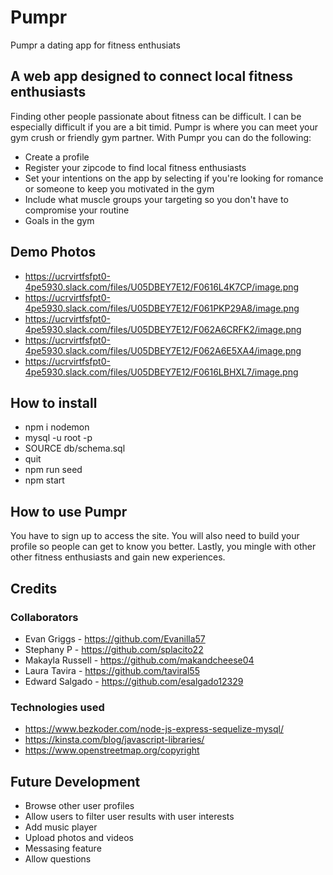 # Pumpr

Pumpr a dating app for fitness enthusiats

## A web app designed to connect local fitness enthusiasts

Finding other people passionate about fitness can be difficult. I can be especially difficult if you are a bit timid.
Pumpr is where you can meet your gym crush or friendly gym partner. With Pumpr you can do the following:

* Create a profile
* Register your zipcode to find local fitness enthusiasts
* Set your intentions on the app by selecting if you're looking for romance or someone to keep you motivated in the gym
* Include what muscle groups your targeting so you don't have to compromise your routine
* Goals in the gym

## Demo Photos

* https://ucrvirtfsfpt0-4pe5930.slack.com/files/U05DBEY7E12/F0616L4K7CP/image.png
* https://ucrvirtfsfpt0-4pe5930.slack.com/files/U05DBEY7E12/F061PKP29A8/image.png
* https://ucrvirtfsfpt0-4pe5930.slack.com/files/U05DBEY7E12/F062A6CRFK2/image.png
* https://ucrvirtfsfpt0-4pe5930.slack.com/files/U05DBEY7E12/F062A6E5XA4/image.png
* https://ucrvirtfsfpt0-4pe5930.slack.com/files/U05DBEY7E12/F0616LBHXL7/image.png

## How to install

* npm i nodemon
* mysql -u root -p
* SOURCE db/schema.sql
* quit
* npm run seed
* npm start

## How to use Pumpr

You have to sign up to access the site. You will also need to build your profile so people can get to know you better. Lastly,
you mingle with other other fitness enthusiasts and gain new experiences.

## Credits

### Collaborators
* Evan Griggs - https://github.com/Evanilla57
* Stephany P - https://github.com/splacito22
* Makayla Russell - https://github.com/makandcheese04
* Laura Tavira - https://github.com/taviral55
* Edward Salgado - https://github.com/esalgado12329

### Technologies used
* https://www.bezkoder.com/node-js-express-sequelize-mysql/
* https://kinsta.com/blog/javascript-libraries/
* https://www.openstreetmap.org/copyright

## Future Development 

* Browse other user profiles
* Allow users to filter user results with user interests
* Add music player
* Upload photos and videos
* Messasing feature
* Allow questions 
